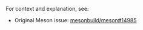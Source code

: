 For context and explanation, see:

- Original Meson issue: [mesonbuild/meson#14985](https://github.com/mesonbuild/meson/issues/14985)

